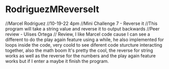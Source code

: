 # RodriguezMReverseIt
//Marcel Rodriguez
//10-19-22 4pm
//Mini Challenge 7 - Reverse it
//This program will take a string value and reverse it to output backwards
//Peer review - Ulises Ortega
// Review, I like Marcel code cause I can see a different to do the play again feature using a while, he also implemented for loops inside the code, very coold to see diferent code sturcture interacting together, also the math boom It's pretty the cool, the reverse for string works as well as the reverse for the numbers and the play again feature works but if I enter a maybe it finish the program.
